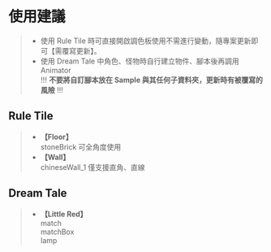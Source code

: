# **使用建議**  
> - 使用 Rule Tile 時可直接開啟調色板使用不需進行變動，隨專案更新即可【需覆寫更新】。  
> - 使用 Dream Tale 中角色、怪物時自行建立物件、腳本後再調用 Animator  
> !!! **不要將自訂腳本放在 Sample 與其任何子資料夾，更新時有被覆寫的風險** !!!  
## **Rule Tile**
> - **【Floor】**  
> stoneBrick 可全角度使用   
> - **【Wall】**  
> chineseWall_1  僅支援直角、直線

## **Dream Tale**
> - **【Little Red】**  
> match  
> matchBox  
> lamp  
